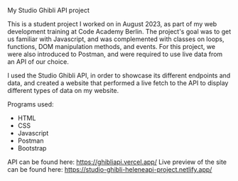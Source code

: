My Studio Ghibli API project

This is a student project I worked on in August 2023, as part of my web development training at Code Academy Berlin.
The project's goal was to get us familiar with Javascript, and was complemented with classes on loops, functions, DOM manipulation methods, and events.
For this project, we were also introduced to Postman, and were required to use live data from an API of our choice.

I used the Studio Ghibli API, in order to showcase its different endpoints and data, and created a website that performed a live fetch to the API to display different types of data on my website.

Programs used:

- HTML
- CSS
- Javascript
- Postman
- Bootstrap

API can be found here: https://ghibliapi.vercel.app/
Live preview of the site can be found here: https://studio-ghibli-heleneapi-project.netlify.app/
